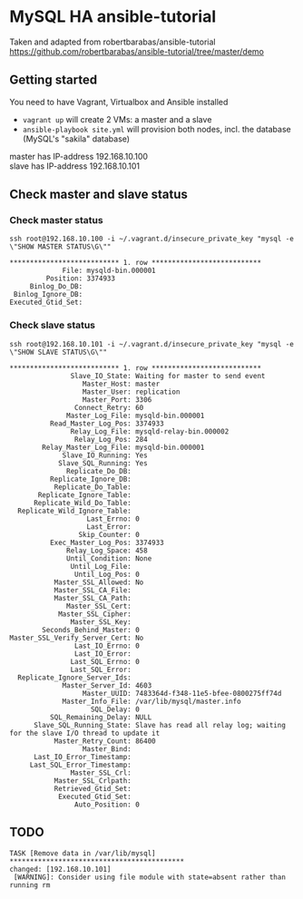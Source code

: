 # MySQL HA ansible-tutorial

Taken and adapted from robertbarabas/ansible-tutorial  
https://github.com/robertbarabas/ansible-tutorial/tree/master/demo

## Getting started

You need to have Vagrant, Virtualbox and Ansible installed

- `vagrant up` will create 2 VMs: a master and a slave
- `ansible-playbook site.yml` will provision both nodes, incl. the database (MySQL's "sakila" database)

master has IP-address 192.168.10.100  
slave has IP-address 192.168.10.101

## Check master and slave status

### Check master status

`ssh root@192.168.10.100 -i ~/.vagrant.d/insecure_private_key "mysql -e \"SHOW MASTER STATUS\G\"" `

```
*************************** 1. row ***************************
             File: mysqld-bin.000001
         Position: 3374933
     Binlog_Do_DB:
 Binlog_Ignore_DB:
Executed_Gtid_Set:
```

### Check slave status

`ssh root@192.168.10.101 -i ~/.vagrant.d/insecure_private_key "mysql -e \"SHOW SLAVE STATUS\G\"" `

```
*************************** 1. row ***************************
               Slave_IO_State: Waiting for master to send event
                  Master_Host: master
                  Master_User: replication
                  Master_Port: 3306
                Connect_Retry: 60
              Master_Log_File: mysqld-bin.000001
          Read_Master_Log_Pos: 3374933
               Relay_Log_File: mysqld-relay-bin.000002
                Relay_Log_Pos: 284
        Relay_Master_Log_File: mysqld-bin.000001
             Slave_IO_Running: Yes
            Slave_SQL_Running: Yes
              Replicate_Do_DB:
          Replicate_Ignore_DB:
           Replicate_Do_Table:
       Replicate_Ignore_Table:
      Replicate_Wild_Do_Table:
  Replicate_Wild_Ignore_Table:
                   Last_Errno: 0
                   Last_Error:
                 Skip_Counter: 0
          Exec_Master_Log_Pos: 3374933
              Relay_Log_Space: 458
              Until_Condition: None
               Until_Log_File:
                Until_Log_Pos: 0
           Master_SSL_Allowed: No
           Master_SSL_CA_File:
           Master_SSL_CA_Path:
              Master_SSL_Cert:
            Master_SSL_Cipher:
               Master_SSL_Key:
        Seconds_Behind_Master: 0
Master_SSL_Verify_Server_Cert: No
                Last_IO_Errno: 0
                Last_IO_Error:
               Last_SQL_Errno: 0
               Last_SQL_Error:
  Replicate_Ignore_Server_Ids:
             Master_Server_Id: 4603
                  Master_UUID: 7483364d-f348-11e5-bfee-0800275ff74d
             Master_Info_File: /var/lib/mysql/master.info
                    SQL_Delay: 0
          SQL_Remaining_Delay: NULL
      Slave_SQL_Running_State: Slave has read all relay log; waiting for the slave I/O thread to update it
           Master_Retry_Count: 86400
                  Master_Bind:
      Last_IO_Error_Timestamp:
     Last_SQL_Error_Timestamp:
               Master_SSL_Crl:
           Master_SSL_Crlpath:
           Retrieved_Gtid_Set:
            Executed_Gtid_Set:
                Auto_Position: 0
```


## TODO

```
TASK [Remove data in /var/lib/mysql] *******************************************
changed: [192.168.10.101]
 [WARNING]: Consider using file module with state=absent rather than running rm
```
